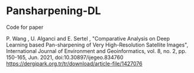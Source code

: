 # Pansharpening-DL
Code for paper

P. Wang , U. Alganci and E. Sertel , "Comparative Analysis on Deep Learning based Pan-sharpening of Very High-Resolution Satellite Images", International Journal of Environment and Geoinformatics, vol. 8, no. 2, pp. 150-165, Jun. 2021, doi:10.30897/ijegeo.834760 https://dergipark.org.tr/tr/download/article-file/1427076
